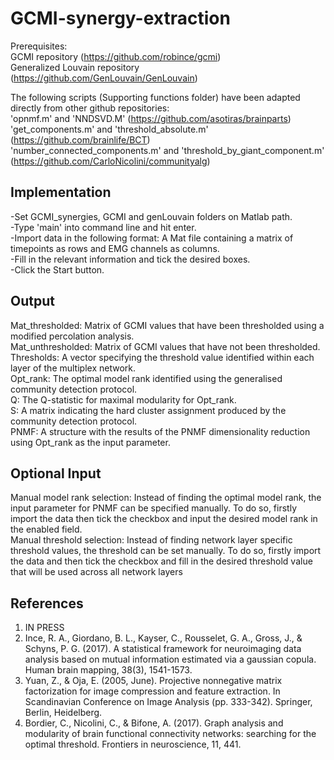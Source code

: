 # GCMI-synergy-extraction


Prerequisites:<br />
GCMI repository (https://github.com/robince/gcmi)<br />
Generalized Louvain repository (https://github.com/GenLouvain/GenLouvain)



The following scripts (Supporting functions folder) have been adapted directly from other github repositories:<br />
'opnmf.m' and 'NNDSVD.M' (https://github.com/asotiras/brainparts)<br />
'get_components.m' and 'threshold_absolute.m' (https://github.com/brainlife/BCT)<br />
'number_connected_components.m' and 'threshold_by_giant_component.m' (https://github.com/CarloNicolini/communityalg)


## Implementation
-Set GCMI_synergies, GCMI and genLouvain folders on Matlab path.<br />
-Type 'main' into command line and hit enter.<br />
-Import data in the following format: A Mat file containing a matrix of timepoints as rows and EMG channels as columns.<br />
-Fill in the relevant information and tick the desired boxes.<br />
-Click the Start button.

## Output
Mat_thresholded: Matrix of GCMI values that have been thresholded using a modified percolation analysis.<br />
Mat_unthresholded: Matrix of GCMI values that have not been thresholded. <br />
Thresholds: A vector specifying the threshold value identified within each layer of the multiplex network. <br />
Opt_rank: The optimal model rank identified using the generalised community detection protocol. <br />
Q: The Q-statistic for maximal modularity for Opt_rank. <br />
S: A matrix indicating the hard cluster assignment produced by the community detection protocol. <br />
PNMF: A structure with the results of the PNMF dimensionality reduction using Opt_rank as the input parameter.



## Optional Input
Manual model rank selection: Instead of finding the optimal model rank, the input parameter for PNMF can be specified manually. To do so, firstly import the data then tick the checkbox and input the desired model rank in the enabled field.<br />
Manual threshold selection: Instead of finding network layer specific threshold values, the threshold can be set manually. To do so, firstly import the data and then tick the checkbox and fill in the desired threshold value that will be used across all network layers


##  References
1. IN PRESS <br />
2. Ince, R. A., Giordano, B. L., Kayser, C., Rousselet, G. A., Gross, J., & Schyns, P. G. (2017). A statistical framework for neuroimaging data analysis based on mutual information estimated via a gaussian copula. Human brain mapping, 38(3), 1541-1573. <br />
3. Yuan, Z., & Oja, E. (2005, June). Projective nonnegative matrix factorization for image compression and feature extraction. In Scandinavian Conference on Image Analysis (pp. 333-342). Springer, Berlin, Heidelberg.<br />
4. Bordier, C., Nicolini, C., & Bifone, A. (2017). Graph analysis and modularity of brain functional connectivity networks: searching for the optimal threshold. Frontiers in neuroscience, 11, 441.<br />
